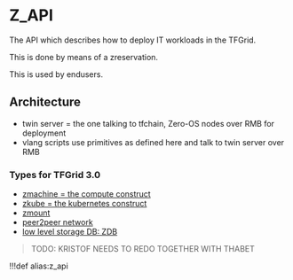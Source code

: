 # Z_API

The API which describes how to deploy IT workloads in the TFGrid.

This is done by means of a zreservation.

This is used by endusers.

## Architecture

- twin server = the one talking to tfchain, Zero-OS nodes over RMB for deployment
- vlang scripts use primitives as defined here and talk to twin server over RMB

### Types for TFGrid 3.0

- [zmachine = the compute construct](api_zmachine)
- [zkube = the kubernetes construct](api_zkube)
- [zmount](api_zmount)
- [peer2peer network](api_znet)
- [low level storage DB: ZDB](api_zdb)

>TODO: KRISTOF NEEDS TO REDO TOGETHER WITH THABET

!!!def alias:z_api